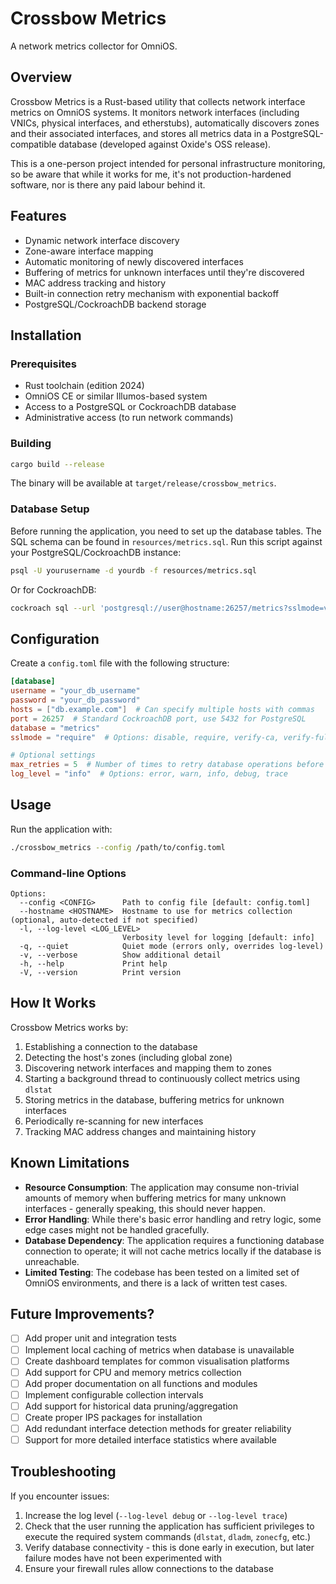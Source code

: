 # Crossbow Metrics

A network metrics collector for OmniOS.

## Overview

Crossbow Metrics is a Rust-based utility that collects network interface metrics on OmniOS systems. It monitors network interfaces (including VNICs, physical interfaces, and etherstubs), automatically discovers zones and their associated interfaces, and stores all metrics data in a PostgreSQL-compatible database (developed against Oxide's OSS release).

This is a one-person project intended for personal infrastructure monitoring, so be aware that while it works for me, it's not production-hardened software, nor is there any paid labour behind it.

## Features

- Dynamic network interface discovery
- Zone-aware interface mapping
- Automatic monitoring of newly discovered interfaces
- Buffering of metrics for unknown interfaces until they're discovered
- MAC address tracking and history
- Built-in connection retry mechanism with exponential backoff
- PostgreSQL/CockroachDB backend storage

## Installation

### Prerequisites

- Rust toolchain (edition 2024)
- OmniOS CE or similar Illumos-based system
- Access to a PostgreSQL or CockroachDB database
- Administrative access (to run network commands)

### Building

```bash
cargo build --release
```

The binary will be available at `target/release/crossbow_metrics`.

### Database Setup

Before running the application, you need to set up the database tables. The SQL schema can be found in `resources/metrics.sql`. Run this script against your PostgreSQL/CockroachDB instance:

```bash
psql -U yourusername -d yourdb -f resources/metrics.sql
```

Or for CockroachDB:

```bash
cockroach sql --url 'postgresql://user@hostname:26257/metrics?sslmode=verify-full' < resources/metrics.sql
```

## Configuration

Create a `config.toml` file with the following structure:

```toml
[database]
username = "your_db_username"
password = "your_db_password"
hosts = ["db.example.com"]  # Can specify multiple hosts with commas
port = 26257  # Standard CockroachDB port, use 5432 for PostgreSQL
database = "metrics"
sslmode = "require"  # Options: disable, require, verify-ca, verify-full

# Optional settings
max_retries = 5  # Number of times to retry database operations before giving up
log_level = "info"  # Options: error, warn, info, debug, trace
```

## Usage

Run the application with:

```bash
./crossbow_metrics --config /path/to/config.toml
```

### Command-line Options

```
Options:
  --config <CONFIG>      Path to config file [default: config.toml]
  --hostname <HOSTNAME>  Hostname to use for metrics collection (optional, auto-detected if not specified)
  -l, --log-level <LOG_LEVEL>
                         Verbosity level for logging [default: info]
  -q, --quiet            Quiet mode (errors only, overrides log-level)
  -v, --verbose          Show additional detail
  -h, --help             Print help
  -V, --version          Print version
```

## How It Works

Crossbow Metrics works by:

1. Establishing a connection to the database
2. Detecting the host's zones (including global zone)
3. Discovering network interfaces and mapping them to zones
4. Starting a background thread to continuously collect metrics using `dlstat`
5. Storing metrics in the database, buffering metrics for unknown interfaces
6. Periodically re-scanning for new interfaces
7. Tracking MAC address changes and maintaining history

## Known Limitations

- **Resource Consumption**: The application may consume non-trivial amounts of memory when buffering metrics for many unknown interfaces - generally speaking, this should never happen.
- **Error Handling**: While there's basic error handling and retry logic, some edge cases might not be handled gracefully.
- **Database Dependency**: The application requires a functioning database connection to operate; it will not cache metrics locally if the database is unreachable.
- **Limited Testing**: The codebase has been tested on a limited set of OmniOS environments, and there is a lack of written test cases.

## Future Improvements?

- [ ] Add proper unit and integration tests
- [ ] Implement local caching of metrics when database is unavailable
- [ ] Create dashboard templates for common visualisation platforms
- [ ] Add support for CPU and memory metrics collection
- [ ] Add proper documentation on all functions and modules
- [ ] Implement configurable collection intervals
- [ ] Add support for historical data pruning/aggregation
- [ ] Create proper IPS packages for installation
- [ ] Add redundant interface detection methods for greater reliability
- [ ] Support for more detailed interface statistics where available

## Troubleshooting

If you encounter issues:

1. Increase the log level (`--log-level debug` or `--log-level trace`)
2. Check that the user running the application has sufficient privileges to execute the required system commands (`dlstat`, `dladm`, `zonecfg`, etc.)
3. Verify database connectivity - this is done early in execution, but later failure modes have not been experimented with
4. Ensure your firewall rules allow connections to the database
